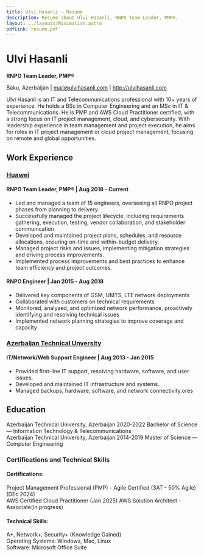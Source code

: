 ```yaml
---
title: Ulvi Hasanli - Resume
description: Resume about Ulvi Hasanli, RNPO Team Leader, PMP®.
layout: ../layouts/Minimalist.astro
pdfLink: resume.pdf
---
```


# Ulvi Hasanli

**RNPO Team Leader, PMP®**

Baku, Azerbaijan | mail@ulvihasanli.com | http://ulvihasanli.com

Ulvi Hasanli is an IT and Telecommunications professional with 10+ years of experience. He holds a BSc in Computer Engineering and an MSc in IT & Telecommunications. He is PMP and AWS Cloud Practitioner certified, with a strong focus on IT project management, cloud, and cybersecurity. With leadership experience in team management and project execution, he aims for roles in IT project management or cloud project management, focusing on remote and global opportunities.

## Work Experience

### [Huawei](https://www.huawei.com/)

#### RNPO Team Leader, PMP® | Aug 2018 - Current

- Led and managed a team of 15 engineers, overseeing all RNPO project phases from planning to delivery.  
- Successfully managed the project lifecycle, including requirements gathering, execution, testing, vendor collaboration, and stakeholder communication  
- Developed and maintained project plans, schedules, and resource allocations, ensuring on-time and within-budget delivery.  
- Managed project risks and issues, implementing mitigation strategies and driving process improvements.  
- Implemented process improvements and best practices to enhance team efficiency and project outcomes.  

#### RNPO Engineer | Jan 2015 - Aug 2018

- Delivered key components of GSM, UMTS, LTE network deployments  
- Collaborated with customers on technical requirements  
- Monitored, analyzed, and optimized network performance, proactively identifying and resolving technical issues  
- Implemented network planning strategies to improve coverage and capacity  

### [Azerbaijan Technical Unversity](http://aztu.edu.az/)

#### IT/Network/Web Support Engineer  | Aug 2013 - Jan 2015

- Provided first-line IT support, resolving hardware, software, and user issues.  
- Developed and maintained IT infrastructure and systems.  
- Managed backups, hardware, software, and network connectivity.ores  


## Education

Azerbaijan Technical University, Azerbaijan 2020-2022  Bachelor of Science — Information Technology & Telecommunications  
Azerbaijan Technical University, Azerbaijan 2014-2019  Master of Science — Computer Engineering  

### Certifications and Technical Skills

#### Certifications:

Project Management Professional (PMP) - Agile Certified (3AT - 50% Agile) (DEc 2024)  
AWS Certified Cloud Practitioner (Jan 2025)
AWS Solution Architect - Associate(in progress)


#### Technical Skills:

A+, Network+, Security+ (Knowledge Gained)  
Operating Systems: Windows, Mac, Linux  
Software: Microsoft Office Suite  





